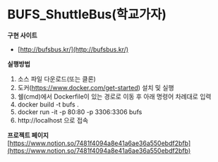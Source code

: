 # BUFS_ShuttleBus(학교가자)
**구현 사이트**
- [http://bufsbus.kr/](http://bufsbus.kr/)   
   
**실행방법**
1. 소스 파일 다운로드(또는 클론)
2. 도커(https://www.docker.com/get-started) 설치 및 실행
3. 쉘(cmd)에서 Dockerfile이 있는 경로로 이동 후 아래 명령어 차례대로 입력
4. docker build -t bufs .
5. docker run -it -p 80:80 -p 3306:3306 bufs
6. http://localhost 으로 접속
   

**프로젝트 페이지**   
[https://www.notion.so/7481f4094a8e41a6ae36a550ebdf2bfb](https://www.notion.so/7481f4094a8e41a6ae36a550ebdf2bfb)
